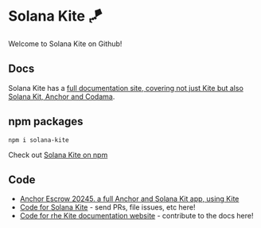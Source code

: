 # Solana Kite 🪁

Welcome to Solana Kite on Github!


## Docs

Solana Kite has a [full documentation site, covering not just Kite but also Solana Kit, Anchor and Codama](https://https://solanakite.org/).

## npm packages

```
npm i solana-kite
```

Check out [Solana Kite on npm](https://www.npmjs.com/package/solana-kite)

## Code

 - [Anchor Escrow 20245. a full Anchor and Solana Kit app, using Kite](https://github.com/solanakite/anchor-escrow-2025)
 - [Code for Solana Kite](https://github.com/solanakite/kite) - send PRs, file issues, etc here!
 - [Code for rhe Kite documentation website](https://github.com/orgs/solanakite/repositories) - contribute to the docs here!
